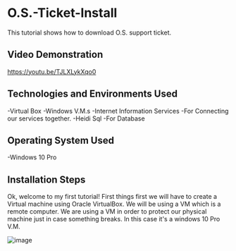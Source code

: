 # O.S.-Ticket-Install
This tutorial shows how to download O.S. support ticket.
## Video Demonstration
https://youtu.be/TJLXLykXqo0
## Technologies and Environments Used
-Virtual Box
  -Windows V.M.s
-Internet Information Services
  -For Connecting our services together. 
-Heidi Sql
  -For Database
 ## Operating System Used
 -Windows 10 Pro
 ## Installation Steps
 Ok, welcome to my first tutorial! First things first we will have to create a Virtual machine using Oracle VirtualBox. 
 We will be using a VM which is a remote computer. We are using a VM in order to protect our physical machine just in case something breaks. 
 In this case it's a windows 10 Pro V.M.
 
 ![image](https://user-images.githubusercontent.com/23139364/206923552-6cc91c02-0e0d-46d8-a52d-33211ffc55f8.png)
